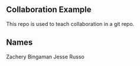 
## Collaboration Example

This repo is used to teach collaboration in a git repo.

Names
-----
Zachery Bingaman
Jesse Russo
